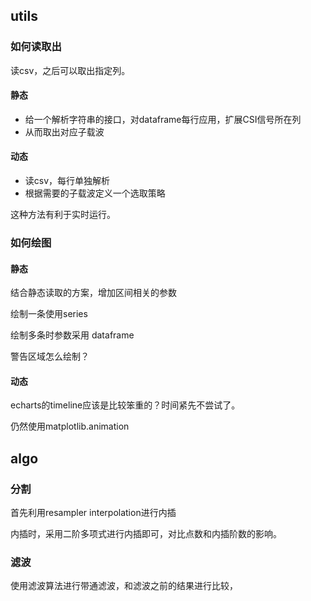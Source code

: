 ## utils
### 如何读取出
读csv，之后可以取出指定列。

#### 静态
- 给一个解析字符串的接口，对dataframe每行应用，扩展CSI信号所在列
- 从而取出对应子载波

#### 动态
- 读csv，每行单独解析
- 根据需要的子载波定义一个选取策略

这种方法有利于实时运行。

### 如何绘图

#### 静态

结合静态读取的方案，增加区间相关的参数

绘制一条使用series

绘制多条时参数采用 dataframe

警告区域怎么绘制？

#### 动态
echarts的timeline应该是比较笨重的？时间紧先不尝试了。

仍然使用matplotlib.animation

## algo

### 分割

首先利用resampler interpolation进行内插

内插时，采用二阶多项式进行内插即可，对比点数和内插阶数的影响。


### 滤波

使用滤波算法进行带通滤波，和滤波之前的结果进行比较，

